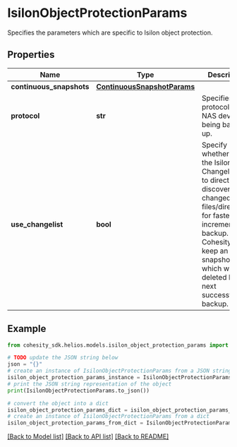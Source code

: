 # IsilonObjectProtectionParams

Specifies the parameters which are specific to Isilon object protection.

## Properties

Name | Type | Description | Notes
------------ | ------------- | ------------- | -------------
**continuous_snapshots** | [**ContinuousSnapshotParams**](ContinuousSnapshotParams.md) |  | [optional] 
**protocol** | **str** | Specifies the protocol of the NAS device being backed up. | [optional] 
**use_changelist** | **bool** | Specify whether to use the Isilon Changelist API to directly discover changed files/directories for faster incremental backup. Cohesity will keep an extra snapshot which will be deleted by the next successful backup. | [optional] 

## Example

```python
from cohesity_sdk.helios.models.isilon_object_protection_params import IsilonObjectProtectionParams

# TODO update the JSON string below
json = "{}"
# create an instance of IsilonObjectProtectionParams from a JSON string
isilon_object_protection_params_instance = IsilonObjectProtectionParams.from_json(json)
# print the JSON string representation of the object
print(IsilonObjectProtectionParams.to_json())

# convert the object into a dict
isilon_object_protection_params_dict = isilon_object_protection_params_instance.to_dict()
# create an instance of IsilonObjectProtectionParams from a dict
isilon_object_protection_params_from_dict = IsilonObjectProtectionParams.from_dict(isilon_object_protection_params_dict)
```
[[Back to Model list]](../README.md#documentation-for-models) [[Back to API list]](../README.md#documentation-for-api-endpoints) [[Back to README]](../README.md)


